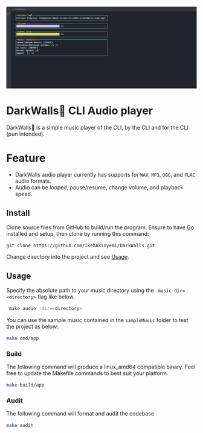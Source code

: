 <p align="center">
  <img src="docs/img/hero.png" alt="DarkWalls🌈" width="700"/>
</p>

# DarkWalls🌈 CLI Audio player

DarkWalls🌈 is a simple music player of the CLI, by the CLI and for the CLI (pun intended). 

# Feature
- DarkWalls audio player currently has supports for `WAV`, `MP3`, `OGG`, and `FLAC` audio formats.
- Audio can be looped, pause/resume, change volume, and playback speed.

## Install
Clone source files from GitHub to build/run the program. Ensure to have [Go](https://go.dev/) installed and setup, then clone by running this command:
```
git clone https://github.com/IkehAkinyemi/DarkWalls.git
```

Change directory into the project and see [Usage](#usage).

## Usage
Specify the absolute path to your music directory using the `-music-dir=<directory>` flag like below.

```sh
 make audio -dir=<directory>
```
You can use the sample music contained in the `sampleMusic` folder to test the project as below:

```sh
make cmd/app
```

### Build
The following command will produce a linux_amd64 compatible binary. Feel free to update the Makefile commands to best suit your platform.

```sh
make build/app
```

### Audit
The following command will format and audit the codebase

```sh
make audit
```

